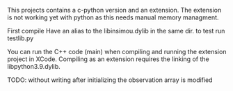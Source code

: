 This projects contains a c-python version and an extension. The extension is not working yet with python as this needs manual memory managment.

First compile
Have an alias to the libinsimou.dylib in the same dir.
to test run testlib.py


You can run the C++ code (main) when compiling and running the extension project in XCode. Compiling as an extension requires the linking of the libpython3.9.dylib.


TODO:
without writing after initializing the observation array is modified